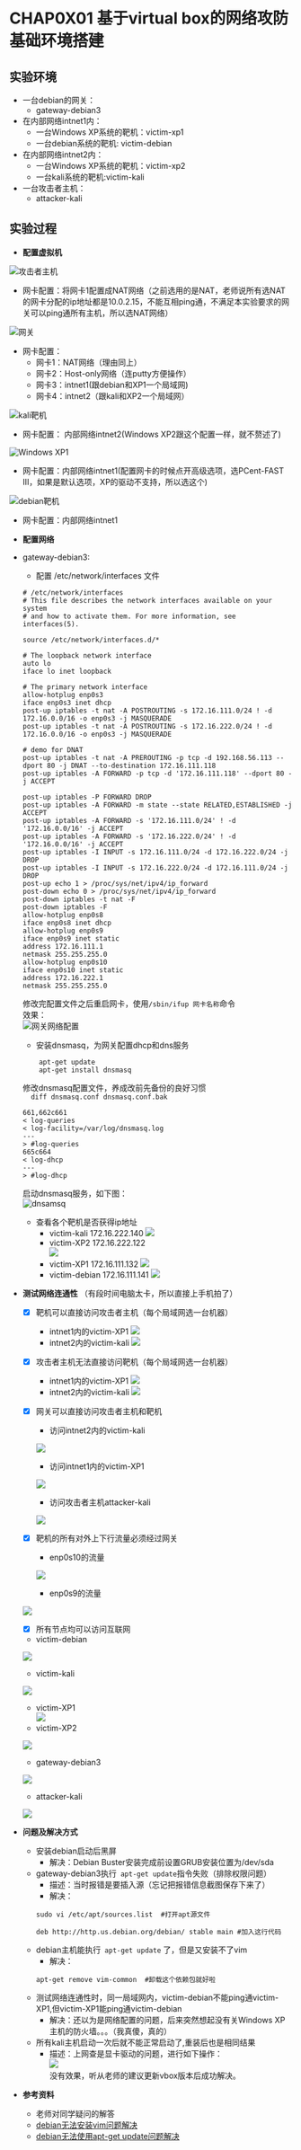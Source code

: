 # CHAP0X01 基于virtual box的网络攻防基础环境搭建  
## **实验环境**  
* 一台debian的网关：    
  * gateway-debian3
* 在内部网络intnet1内：  
    * 一台Windows XP系统的靶机：victim-xp1  
    * 一台debian系统的靶机:  victim-debian  
* 在内部网络intnet2内：  
    * 一台Windows XP系统的靶机：victim-xp2  
    * 一台kali系统的靶机:victim-kali
* 一台攻击者主机：  
    * attacker-kali  
## **实验过程**  
  * **配置虚拟机**   
   
  ![攻击者主机](img/AK.PNG)     
  * 网卡配置：将网卡1配置成NAT网络（之前选用的是NAT，老师说所有选NAT的网卡分配的ip地址都是10.0.2.15，不能互相ping通，不满足本实验要求的网关可以ping通所有主机，所以选NAT网络）
       
  

  ![网关](img/GW.PNG)    
* 网卡配置：  
    * 网卡1：NAT网络（理由同上）  
    * 网卡2：Host-only网络（连putty方便操作）  
    * 网卡3：intnet1(跟debian和XP1一个局域网)
    * 网卡4：intnet2（跟kali和XP2一个局域网）  

![kali靶机](img/VK.PNG)  
* 网卡配置： 内部网络intnet2(Windows XP2跟这个配置一样，就不赘述了)   
  
![Windows XP1](img/XP1.PNG)   
* 网卡配置：内部网络intnet1(配置网卡的时候点开高级选项，选PCent-FAST Ⅲ，如果是默认选项，XP的驱动不支持，所以选这个)    

![debian靶机](img/VD.PNG)  
  * 网卡配置：内部网络intnet1    

* **配置网络**  
* gateway-debian3:  
    * 配置 /etc/network/interfaces 文件  
    ```  
    # /etc/network/interfaces
    # This file describes the network interfaces available on your system
    # and how to activate them. For more information, see interfaces(5).

    source /etc/network/interfaces.d/*  

    # The loopback network interface  
    auto lo
    iface lo inet loopback

    # The primary network interface  
    allow-hotplug enp0s3  
    iface enp0s3 inet dhcp  
    post-up iptables -t nat -A POSTROUTING -s 172.16.111.0/24 ! -d 172.16.0.0/16 -o enp0s3 -j MASQUERADE  
    post-up iptables -t nat -A POSTROUTING -s 172.16.222.0/24 ! -d 172.16.0.0/16 -o enp0s3 -j MASQUERADE  

    # demo for DNAT  
    post-up iptables -t nat -A PREROUTING -p tcp -d 192.168.56.113 --dport 80 -j DNAT --to-destination 172.16.111.118  
    post-up iptables -A FORWARD -p tcp -d '172.16.111.118' --dport 80 -j ACCEPT  
    
    post-up iptables -P FORWARD DROP  
    post-up iptables -A FORWARD -m state --state RELATED,ESTABLISHED -j ACCEPT  
    post-up iptables -A FORWARD -s '172.16.111.0/24' ! -d '172.16.0.0/16' -j ACCEPT  
    post-up iptables -A FORWARD -s '172.16.222.0/24' ! -d '172.16.0.0/16' -j ACCEPT  
    post-up iptables -I INPUT -s 172.16.111.0/24 -d 172.16.222.0/24 -j DROP  
    post-up iptables -I INPUT -s 172.16.222.0/24 -d 172.16.111.0/24 -j DROP  
    post-up echo 1 > /proc/sys/net/ipv4/ip_forward  
    post-down echo 0 > /proc/sys/net/ipv4/ip_forward  
    post-down iptables -t nat -F  
    post-down iptables -F  
    allow-hotplug enp0s8  
    iface enp0s8 inet dhcp  
    allow-hotplug enp0s9  
    iface enp0s9 inet static  
    address 172.16.111.1  
    netmask 255.255.255.0  
    allow-hotplug enp0s10  
    iface enp0s10 inet static  
    address 172.16.222.1  
    netmask 255.255.255.0   
  ```   
  修改完配置文件之后重启网卡，使用```/sbin/ifup 网卡名称```命令   
  效果：  
  ![网关网络配置](img/GW-network.PNG)   
    * 安装dnsmasq，为网关配置dhcp和dns服务  
    ```  
        apt-get update  
        apt-get install dnsmasq  
    ``` 
    修改dnsmasq配置文件，养成改前先备份的良好习惯  
    ```  diff dnsmasq.conf dnsmasq.conf.bak```  
    ```  
    661,662c661
    < log-queries
    < log-facility=/var/log/dnsmasq.log
    ---
    > #log-queries
    665c664
    < log-dhcp
    ---
    > #log-dhcp  
    ```
    启动dnsmasq服务，如下图：  
    ![dnsamsq](img/dnsmasq.PNG)
    * 查看各个靶机是否获得ip地址  
        * victim-kali 172.16.222.140 
        ![](img/VK-network.PNG)  
        * victim-XP2 172.16.222.122  
        ![](img/XP2network.PNG)  
        * victim-XP1  172.16.111.132
        ![](img/XP-network.PNG)  
        * victim-debian  172.16.111.141
        ![](img/vd-network.PNG)
    

* **测试网络连通性** （有段时间电脑太卡，所以直接上手机拍了） 
    - [x] 靶机可以直接访问攻击者主机（每个局域网选一台机器）  
      * intnet1内的victim-XP1
    ![](img/XPpingAK.PNG)   
      * intnet2内的victim-kali
    ![](img/VK-AK.PNG)  
    - [x] 攻击者主机无法直接访问靶机（每个局域网选一台机器）  
      * intnet1内的victim-XP1
    ![](img/AKpingXP.PNG)  
      *  intnet2内的victim-kali 
    ![](img/AK-VK.PNG)  
    - [x] 网关可以直接访问攻击者主机和靶机   
      * 访问intnet2内的victim-kali  

      ![](img/GWpingVK.PNG)   
      * 访问intnet1内的victim-XP1  

      ![](img/GWpingXP1.PNG)  
      * 访问攻击者主机attacker-kali  

      ![](img/GWpingAK.PNG)  
    - [x] 靶机的所有对外上下行流量必须经过网关  
      * enp0s10的流量   

      ![](img/VKflow.PNG)  
      * enp0s9的流量    

    ![](img/XP1flow.PNG)  
    - [x] 所有节点均可以访问互联网
    * victim-debian  

    ![](img/VdPingBaidui.PNG)  
    * victim-kali  

    ![](img/VKpingBAIDU.PNG)  
    * victim-XP1  
    ![](img/XPpingBAIDU.PNG)  
    * victim-XP2 

    ![](img/XP2-NETWORK.PNG)   
    * gateway-debian3 

    ![](img/GW-BAIDU.PNG)   
    * attacker-kali  
    
    ![](img/AK-BAIDU.PNG)
* **问题及解决方式**  
  * 安装debian启动后黑屏  
    * 解决：Debian Buster安装完成前设置GRUB安装位置为/dev/sda  
  * gateway-debian3执行``` apt-get update```指令失败（排除权限问题）  
    * 描述：当时报错是要插入源（忘记把报错信息截图保存下来了） 
    *  解决：  
    ```  
    sudo vi /etc/apt/sources.list  #打开apt源文件  

    deb http://http.us.debian.org/debian/ stable main #加入这行代码
    ```
  * debian主机能执行``` apt-get update``` 了，但是又安装不了vim  
    * 解决：  
    ```  
    apt-get remove vim-common  #卸载这个依赖包就好啦
    ```
  * 测试网络连通性时，同一局域网内，victim-debian不能ping通victim-XP1,但victim-XP1能ping通victim-debian  
    * 解决：还以为是网络配置的问题，后来突然想起没有关Windows XP主机的防火墙。。。（我真傻，真的）  
  * 所有kali主机启动一次后就不能正常启动了,重装后也是相同结果  
    * 描述：上网查是显卡驱动的问题，进行如下操作：  
    ![](img/SOLVE.PNG)    
    没有效果，听从老师的建议更新vbox版本后成功解决。  
* **参考资料**   
  * 老师对同学疑问的解答  
  * [debian无法安装vim问题解决](https://blog.csdn.net/weixin_39417086/article/details/91504111)    
  * [debian无法使用apt-get update问题解决](https://blog.csdn.net/jiaqi_327/article/details/21610397)
